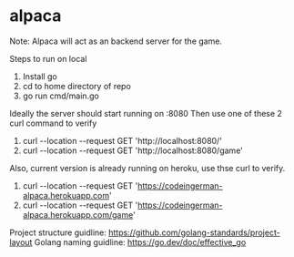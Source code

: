 # alpaca

Note: Alpaca will act as an backend server for the game.

Steps to run on local
1. Install go
2. cd to home directory of repo
3. go run cmd/main.go

Ideally the server should start running on :8080
Then use one of these 2 curl command to verify
1. curl --location --request GET 'http://localhost:8080/'
2. curl --location --request GET 'http://localhost:8080/game'


Also, current version is already running on heroku, use thse curl to verify.
1. curl --location --request GET 'https://codeingerman-alpaca.herokuapp.com'
2. curl --location --request GET 'https://codeingerman-alpaca.herokuapp.com/game'



Project structure guidline: https://github.com/golang-standards/project-layout
Golang naming guidline: https://go.dev/doc/effective_go